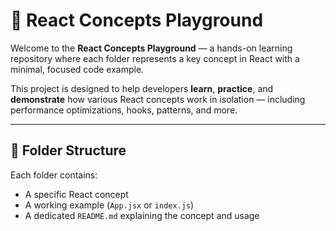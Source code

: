 # 🧠 React Concepts Playground

Welcome to the **React Concepts Playground** — a hands-on learning repository where each folder represents a key concept in React with a minimal, focused code example.

This project is designed to help developers **learn**, **practice**, and **demonstrate** how various React concepts work in isolation — including performance optimizations, hooks, patterns, and more.

---

## 📁 Folder Structure

Each folder contains:

- A specific React concept
- A working example (`App.jsx` or `index.js`)
- A dedicated `README.md` explaining the concept and usage
